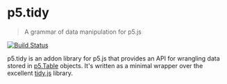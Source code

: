 # p5.tidy
> A grammar of data manipulation for p5.js

[![Build Status](https://app.travis-ci.com/nickmcintyre/p5.tidy.svg?branch=main)](https://app.travis-ci.com/nickmcintyre/p5.tidy)

p5.tidy is an addon library for p5.js that provides an API for wrangling data stored in [p5.Table](https://p5js.org/reference/#/p5.Table) objects. It's written as a minimal wrapper over the excellent [tidy.js](https://pbeshai.github.io/tidy/) library.
